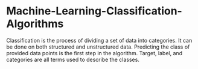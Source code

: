 # Machine-Learning-Classification-Algorithms
Classification is the process of dividing a set of data into categories. It can be done on both structured and unstructured data. Predicting the class of provided data points is the first step in the algorithm. Target, label, and categories are all terms used to describe the classes.
